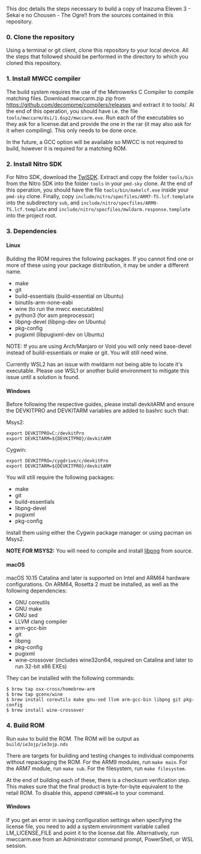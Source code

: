 This doc details the steps necessary to build a copy of Inazuma Eleven 3 - Sekai e no Chousen - The Ogre!! from the sources contained in this repository.

### 0. Clone the repository

Using a terminal or git client, clone this repository to your local device. All the steps that followed should be performed in the directory to which you cloned this repository.

### 1. Install MWCC compiler

The build system requires the use of the Metrowerks C Compiler to compile matching files. Download mwccarm.zip zip from https://github.com/decompme/compilers/releases and extract it to tools/. At the end of this operation, you should have i.e. the file `tools/mwccarm/dsi/1.6sp2/mwccarm.exe`. Run each of the executables so they ask for a license.dat and provide the one in the rar (it may also ask for it when compiling). This only needs to be done once.

In the future, a GCC option will be available so MWCC is not required to build, however it is required for a matching ROM.

### 2. Install Nitro SDK

For Nitro SDK, download the [TwlSDK](https://archive.org/download/nintendosdk_202505/Nintendo%20DS%20and%20DSI%20%28NITRO%2CTWL%29.rar/Nintendo%20DS%20and%20DSI%2FSDK%2FTwlSDK%2FTwlSDK-5_1-20090303.zip). Extract and copy the folder `tools/bin` from the Nitro SDK into the folder `tools` in your `pmd-sky` clone. At the end of this operation, you should have the file `tools/bin/makelcf.exe` inside your `pmd-sky` clone. Finally, copy `include/nitro/specfiles/ARM7-TS.lcf.template` into the subdirectory `sub`, and `include/nitro/specfiles/ARM9-TS.lcf.template` and `include/nitro/specfiles/mwldarm.response.template` into the project root.

### 3. Dependencies

#### Linux

Building the ROM requires the following packages. If you cannot find one or more of these using your package distribution, it may be under a different name.

* make
* git
* build-essentials (build-essential on Ubuntu)
* binutils-arm-none-eabi
* wine (to run the mwcc executables)
* python3 (for asm preprocessor)
* libpng-devel (libpng-dev on Ubuntu)
* pkg-config
* pugixml (libpugixml-dev on Ubuntu)

NOTE: If you are using Arch/Manjaro or Void you will only need base-devel instead of build-essentials or make or git. You will still need wine.

Currently WSL2 has an issue with mwldarm not being able to locate it's executable. Please use WSL1 or another build environment to mitigate this issue until a solution is found.

#### Windows

Before following the respective guides, please install devkitARM and ensure the DEVKITPRO and DEVKITARM variables are added to bashrc such that:

Msys2:
```console
export DEVKITPRO=C:/devkitPro
export DEVKITARM=${DEVKITPRO}/devkitARM
```

Cygwin:
```console
export DEVKITPRO=/cygdrive/c/devkitPro
export DEVKITARM=${DEVKITPRO}/devkitARM
```

You will still require the following packages:

* make
* git
* build-essentials
* libpng-devel
* pugixml
* pkg-config

Install them using either the Cygwin package manager or using pacman on Msys2.

**NOTE FOR MSYS2:** You will need to compile and install [libpng](https://www.libpng.org/pub/png/libpng.html) from source.

#### macOS

macOS 10.15 Catalina and later is supported on Intel and ARM64 hardware configurations. On ARM64, Rosetta 2 must be installed, as well as the following dependencies:

* GNU coreutils
* GNU make
* GNU sed
* LLVM clang compiler
* arm-gcc-bin
* git
* libpng
* pkg-config
* pugixml
* wine-crossover (includes wine32on64, required on Catalina and later to run 32-bit x86 EXEs)

They can be installed with the following commands:

```console
$ brew tap osx-cross/homebrew-arm
$ brew tap gcenx/wine
$ brew install coreutils make gnu-sed llvm arm-gcc-bin libpng git pkg-config
$ brew install wine-crossover
```

### 4. Build ROM

Run `make` to build the ROM. The ROM will be output as `build/ie3ojp/ie3ojp.nds`

There are targets for building and testing changes to individual components without repackaging the ROM. For the ARM9 modules, run `make main`. For the ARM7 module, run `make sub`. For the filesystem, run `make filesystem`.

At the end of building each of these, there is a checksum verification step. This makes sure that the final product is byte-for-byte equivalent to the retail ROM. To disable this, append `COMPARE=0` to your command.

#### Windows

If you get an error in saving configuration settings when specifying the license file, you need to add a system environment variable called LM_LICENSE_FILE and point it to the license.dat file. Alternatively, run mwccarm.exe from an Administrator command prompt, PowerShell, or WSL session.
